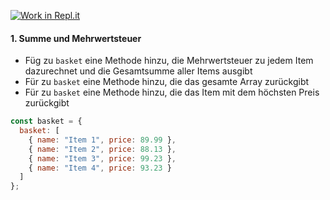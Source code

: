 [![Work in Repl.it](https://classroom.github.com/assets/work-in-replit-14baed9a392b3a25080506f3b7b6d57f295ec2978f6f33ec97e36a161684cbe9.svg)](https://classroom.github.com/online_ide?assignment_repo_id=2772894&assignment_repo_type=AssignmentRepo)
#### 1. Summe und Mehrwertsteuer
- Füg zu `basket` eine Methode hinzu, die Mehrwertsteuer zu jedem Item dazurechnet und die Gesamtsumme aller Items ausgibt
- Für zu `basket` eine Methode hinzu, die das gesamte Array zurückgibt
- Für zu `basket` eine Methode hinzu, die das Item mit dem höchsten Preis zurückgibt

```javascript
const basket = {
  basket: [
    { name: "Item 1", price: 89.99 },
    { name: "Item 2", price: 88.13 },
    { name: "Item 3", price: 99.23 },
    { name: "Item 4", price: 93.23 }
  ]
};
```
